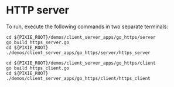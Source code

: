 # HTTP server

To run, execute the following commands in two separate terminals:

```
cd ${PIXIE_ROOT}/demos/client_server_apps/go_https/server
go build https_server.go
cd ${PIXIE_ROOT}
./demos/client_server_apps/go_https/server/https_server
```

```
cd ${PIXIE_ROOT}/demos/client_server_apps/go_https/client
go build https_client.go
cd ${PIXIE_ROOT}
./demos/client_server_apps/go_https/client/https_client
```

